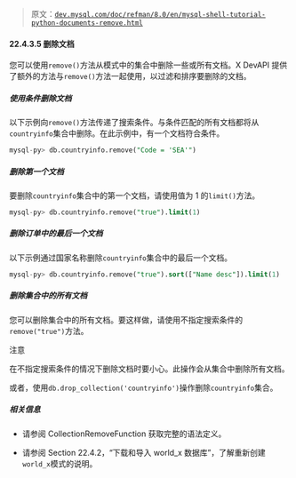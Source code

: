 > 原文：[`dev.mysql.com/doc/refman/8.0/en/mysql-shell-tutorial-python-documents-remove.html`](https://dev.mysql.com/doc/refman/8.0/en/mysql-shell-tutorial-python-documents-remove.html)

#### 22.4.3.5 删除文档

您可以使用`remove()`方法从模式中的集合中删除一些或所有文档。X DevAPI 提供了额外的方法与`remove()`方法一起使用，以过滤和排序要删除的文档。

##### 使用条件删除文档

以下示例向`remove()`方法传递了搜索条件。与条件匹配的所有文档都将从`countryinfo`集合中删除。在此示例中，有一个文档符合条件。

```sql
mysql-py> db.countryinfo.remove("Code = 'SEA'")
```

##### 删除第一个文档

要删除`countryinfo`集合中的第一个文档，请使用值为 1 的`limit()`方法。

```sql
mysql-py> db.countryinfo.remove("true").limit(1)
```

##### 删除订单中的最后一个文档

以下示例通过国家名称删除`countryinfo`集合中的最后一个文档。

```sql
mysql-py> db.countryinfo.remove("true").sort(["Name desc"]).limit(1)
```

##### 删除集合中的所有文档

您可以删除集合中的所有文档。要这样做，请使用不指定搜索条件的`remove("true")`方法。

注意

在不指定搜索条件的情况下删除文档时要小心。此操作会从集合中删除所有文档。

或者，使用`db.drop_collection('countryinfo')`操作删除`countryinfo`集合。

##### 相关信息

+   请参阅 CollectionRemoveFunction 获取完整的语法定义。

+   请参阅 Section 22.4.2，“下载和导入 world_x 数据库”，了解重新创建`world_x`模式的说明。
